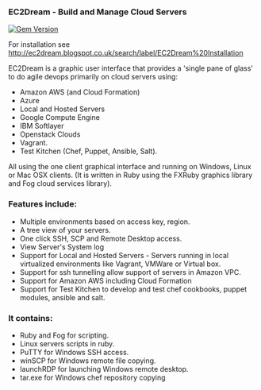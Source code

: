 ### EC2Dream - Build and Manage Cloud Servers

[![Gem Version](https://badge.fury.io/rb/ec2dream.svg)](http://badge.fury.io/rb/ec2dream)

For installation see http://ec2dream.blogspot.co.uk/search/label/EC2Dream%20Installation


EC2Dream is a graphic user interface that provides a 'single pane of glass' to do agile devops primarily on cloud servers using:
*   Amazon AWS (and Cloud Formation)
*   Azure
*   Local and Hosted Servers
*   Google Compute Engine
*   IBM Softlayer
*   Openstack Clouds
*   Vagrant.
*   Test Kitchen (Chef, Puppet, Ansible, Salt).

All using the one client graphical interface and running on Windows, Linux or Mac OSX clients.
(It is written in Ruby using the FXRuby graphics library and Fog cloud services library).

### Features include:
*   Multiple environments based on access key, region.
*   A tree view of your servers.
*   One click SSH, SCP and Remote Desktop access.
*   View Server's System log
*   Support for Local and Hosted Servers -  Servers running in local virtualized environments like Vagrant, VMWare or Virtual box.
*   Support for ssh tunnelling allow support of servers in Amazon VPC.
*   Support for Amazon AWS including Cloud Formation
*   Support for Test Kitchen to develop and test chef cookbooks, puppet modules, ansible and salt.

### It contains:
*   Ruby and Fog for scripting.
*   Linux servers scripts in ruby.
*   PuTTY for Windows SSH access.
*   winSCP for Windows remote file copying.
*   launchRDP for launching Windows remote desktop.
*   tar.exe for Windows chef repository copying

